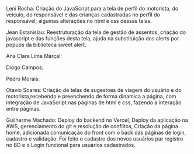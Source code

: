 Leni Rocha: Criação do JavaScript para a tela de perfil do motorista, do veículo, do responsável e das crianças cadastradas no perfil do responsável; algumas alterações no html e css dessas telas.

Jean Estanislau: Reestruturação da tela de gestão de assentos, criação do javascript e das funções desta tela, ajuda na substituição dos alerts por popups da biblioteca sweet alert.

Ana Clara Lima Marçal: 

Diogo Campos: 

Pedro Morais: 

Otavio Soares: Criação de telas de sugestoes de viagem do usuário e do motorista,recebendo e preenchendo de forma dinamica a página, com integração de JavaScript nas páginas de html e css, fazendo a interação entre páginas.

Guilherme Machado: Deploy do backend no Vercel, Deploy da aplicação na AWS, gerenciamento do git e resolução de conflitos, Criação da página home, adicionada comunicação do front com o back das páginas de login, cadastro e validação. Foi feito o cadastro dos novos usuários par registro no BD e o Login funcional para usuários cadastrados.
